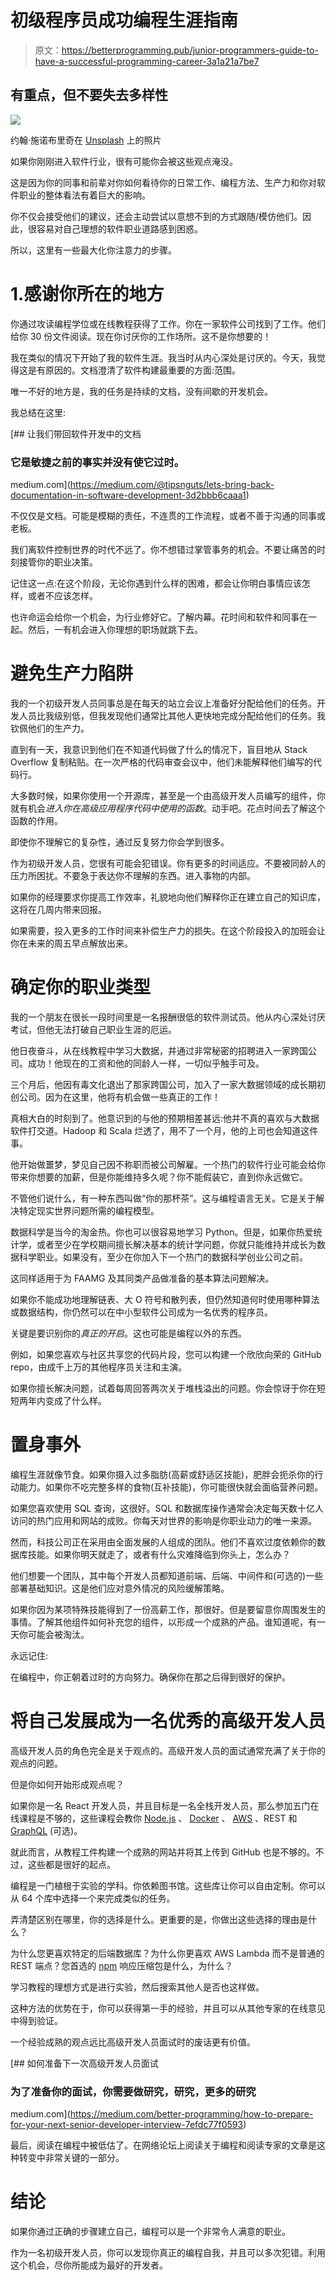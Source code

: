 # 初级程序员成功编程生涯指南

> 原文：<https://betterprogramming.pub/junior-programmers-guide-to-have-a-successful-programming-career-3a1a21a7be7>

## 有重点，但不要失去多样性

![](img/bd577f8b4d452c1c6aa37d1ce075af4b.png)

约翰·施诺布里奇在 [Unsplash](https://unsplash.com?utm_source=medium&utm_medium=referral) 上的照片

如果你刚刚进入软件行业，很有可能你会被这些观点淹没。

这是因为你的同事和前辈对你如何看待你的日常工作、编程方法、生产力和你对软件职业的整体看法有着巨大的影响。

你不仅会接受他们的建议，还会主动尝试以意想不到的方式跟随/模仿他们。因此，很容易对自己理想的软件职业道路感到困惑。

所以，这里有一些最大化你注意力的步骤。

# 1.感谢你所在的地方

你通过攻读编程学位或在线教程获得了工作。你在一家软件公司找到了工作。他们给你 30 份文件阅读。现在你讨厌你的工作场所。这不是你想要的！

我在类似的情况下开始了我的软件生涯。我当时从内心深处是讨厌的。今天，我觉得这是有原因的。文档澄清了软件构建最重要的方面:范围。

唯一不好的地方是，我的任务是持续的文档，没有间歇的开发机会。

我总结在这里:

[](https://medium.com/@tipsnguts/lets-bring-back-documentation-in-software-development-3d2bbb6caaa1) [## 让我们带回软件开发中的文档

### 它是敏捷之前的事实并没有使它过时。

medium.com](https://medium.com/@tipsnguts/lets-bring-back-documentation-in-software-development-3d2bbb6caaa1) 

不仅仅是文档。可能是模糊的责任，不连贯的工作流程，或者不善于沟通的同事或老板。

我们离软件控制世界的时代不远了。你不想错过掌管事务的机会。不要让痛苦的时刻接管你的职业决策。

记住这一点:在这个阶段，无论你遇到什么样的困难，都会让你明白事情应该怎样，或者不应该怎样。

也许命运会给你一个机会，为行业修好它。了解内幕。花时间和软件和同事在一起。然后，一有机会进入你理想的职场就跳下去。

# 避免生产力陷阱

我的一个初级开发人员同事总是在每天的站立会议上准备好分配给他们的任务。开发人员比我级别低，但我发现他们通常比其他人更快地完成分配给他们的任务。我钦佩他们的生产力。

直到有一天，我意识到他们在不知道代码做了什么的情况下，盲目地从 Stack Overflow 复制粘贴。在一次严格的代码审查会议中，他们未能解释他们编写的代码行。

大多数时候，如果你使用一个开源库，甚至是一个由高级开发人员编写的组件，你就有机会*进入你在高级应用程序代码中使用的函数*。动手吧。花点时间去了解这个函数的作用。

即使你不理解它的复杂性，通过反复努力你会学到很多。

作为初级开发人员，您很有可能会犯错误。你有更多的时间适应。不要被同龄人的压力所困扰。不要急于表达你不理解的东西。进入事物的内部。

如果你的经理要求你提高工作效率，礼貌地向他们解释你正在建立自己的知识库，这将在几周内带来回报。

如果需要，投入更多的工作时间来补偿生产力的损失。在这个阶段投入的加班会让你在未来的周五早点解放出来。

# 确定你的职业类型

我的一个朋友在很长一段时间里是一名报酬很低的软件测试员。他从内心深处讨厌考试，但他无法打破自己职业生涯的厄运。

他日夜奋斗，从在线教程中学习大数据，并通过非常秘密的招聘进入一家跨国公司。成功！他现在的工资和他的同龄人一样，一切似乎触手可及。

三个月后，他因有毒文化退出了那家跨国公司，加入了一家大数据领域的成长期初创公司。因为在这里，他将有机会做一些真正的工作！

真相大白的时刻到了。他意识到的与他的预期相差甚远:他并不真的喜欢与大数据软件打交道。Hadoop 和 Scala 烂透了，用不了一个月，他的上司也会知道这件事。

他开始做噩梦，梦见自己因不称职而被公司解雇。一个热门的软件行业可能会给你带来你想要的加薪，但是你能维持多久呢？你不能假装它，直到你永远做它。

不管他们说什么，有一种东西叫做“你的那杯茶”。这与编程语言无关。它是关于解决特定现实世界问题所需的编程模型。

数据科学是当今的淘金热。你也可以很容易地学习 Python。但是，如果你热爱统计学，或者至少在学校期间擅长解决基本的统计学问题，你就只能维持并成长为数据科学职业。如果没有，至少在你加入下一个热门的数据科学创业公司之前。

这同样适用于为 FAAMG 及其同类产品做准备的基本算法问题解决。

如果你不能成功地理解链表、大 O 符号和散列表，但仍然知道何时使用哪种算法或数据结构，你仍然可以在中小型软件公司成为一名优秀的程序员。

关键是要识别你的*真正的开启*。这也可能是编程以外的东西。

例如，如果您喜欢与社区共享您的代码片段，您可以构建一个欣欣向荣的 GitHub repo，由成千上万的其他程序员关注和主演。

如果你擅长解决问题，试着每周回答两次关于堆栈溢出的问题。你会惊讶于你在短短两年内变成了什么样。

# 置身事外

编程生涯就像节食。如果你摄入过多脂肪(高薪或舒适区技能)，肥胖会扼杀你的行动能力。如果你不吃完整多样的食物(互补技能)，你可能很快就会面临营养问题。

如果您喜欢使用 SQL 查询，这很好。SQL 和数据库操作通常会决定每天数十亿人访问的热门应用和网站的成败。你每天对世界的影响是你职业动力的唯一来源。

然而，科技公司正在采用由全面发展的人组成的团队。他们不喜欢过度依赖你的数据库技能。如果你明天就走了，或者有什么灾难降临到你头上，怎么办？

他们想要一个团队，其中每个开发人员都知道前端、后端、中间件和(可选的)一些部署基础知识。这是他们应对意外情况的风险缓解策略。

如果你因为某项特殊技能得到了一份高薪工作，那很好。但是要留意你周围发生的事情。了解其他组件如何补充您的组件，以形成一个成熟的产品。谁知道呢，有一天你可能会被淘汰。

永远记住:

在编程中，你正朝着过时的方向努力。确保你在那之后得到很好的保护。

# 将自己发展成为一名优秀的高级开发人员

高级开发人员的角色完全是关于观点的。高级开发人员的面试通常充满了关于你的观点的问题。

但是你如何开始形成观点呢？

如果你是一名 React 开发人员，并且目标是一名全栈开发人员，那么参加五门在线课程是不够的，这些课程会教你 [Node.js](https://nodejs.org/) 、 [Docker](https://www.docker.com/) 、 [AWS](https://aws.amazon.com/) 、REST 和 [GraphQL](https://graphql.org/) (可选)。

就此而言，从教程工件构建一个成熟的网站并将其上传到 GitHub 也是不够的。不过，这些都是很好的起点。

编程是一门植根于实验的学科。你依赖图书馆。这些库让你可以自由定制。你可以从 64 个库中选择一个来完成类似的任务。

弄清楚区别在哪里，你的选择是什么。更重要的是，你做出这些选择的理由是什么？

为什么您更喜欢特定的后端数据库？为什么你更喜欢 AWS Lambda 而不是普通的 REST 端点？您首选的 [npm](https://www.npmjs.com/) 响应压缩包是什么，为什么？

学习教程的理想方式是进行实验，然后搜索其他人是否也这样做。

这种方法的优势在于，你可以获得第一手的经验，并且可以从其他专家的在线意见中得到验证。

一个经验成熟的观点远比高级开发人员面试时的废话更有价值。

[](https://medium.com/better-programming/how-to-prepare-for-your-next-senior-developer-interview-7efdc77f0593) [## 如何准备下一次高级开发人员面试

### 为了准备你的面试，你需要做研究，研究，更多的研究

medium.com](https://medium.com/better-programming/how-to-prepare-for-your-next-senior-developer-interview-7efdc77f0593) 

最后，阅读在编程中被低估了。在网络论坛上阅读关于编程和阅读专家的文章是这种转变中非常关键的一部分。

# 结论

如果你通过正确的步骤建立自己，编程可以是一个非常令人满意的职业。

作为一名初级开发人员，你可以发现你真正的编程自我，并且可以多次犯错。利用这个机会，尽你所能成为最好的开发者。